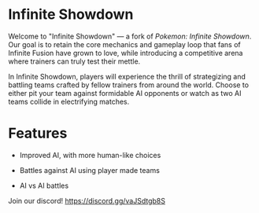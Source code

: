 # Infinite Showdown
Welcome to "Infinite Showdown" — a fork of _Pokemon: Infinite Showdown_. Our goal is to retain the core mechanics and gameplay loop that fans of Infinite Fusion have grown to love, while introducing a competitive arena where trainers can truly test their mettle.

In Infinite Showdown, players will experience the thrill of strategizing and battling teams crafted by fellow trainers from around the world. Choose to either pit your team against formidable AI opponents or watch as two AI teams collide in electrifying matches.

# Features
* Improved AI, with more human-like choices

* Battles against AI using player made teams

* AI vs AI battles


Join our discord! https://discord.gg/vaJSdtgb8S